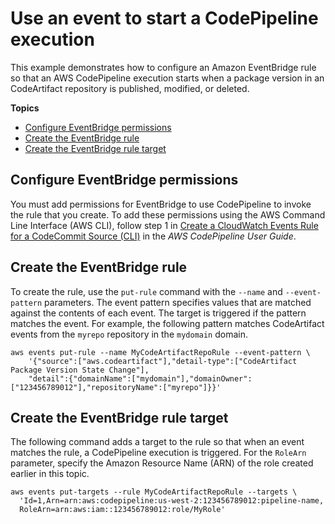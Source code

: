 # Use an event to start a CodePipeline execution<a name="configure-service-events-codepipeline"></a>

 This example demonstrates how to configure an Amazon EventBridge rule so that an AWS CodePipeline execution starts when a package version in an CodeArtifact repository is published, modified, or deleted\. 

**Topics**
+ [Configure EventBridge permissions](#configure-service-events-codepipeline-permissions)
+ [Create the EventBridge rule](#configure-service-events-codepipeline-create-rule)
+ [Create the EventBridge rule target](#configure-service-events-codepipeline-create-rule-target)

## Configure EventBridge permissions<a name="configure-service-events-codepipeline-permissions"></a>

 You must add permissions for EventBridge to use CodePipeline to invoke the rule that you create\. To add these permissions using the AWS Command Line Interface \(AWS CLI\), follow step 1 in [Create a CloudWatch Events Rule for a CodeCommit Source \(CLI\)](https://docs.aws.amazon.com/codepipeline/latest/userguide/pipelines-trigger-source-repo-changes-cli.html) in the *AWS CodePipeline User Guide*\. 

## Create the EventBridge rule<a name="configure-service-events-codepipeline-create-rule"></a>

 To create the rule, use the `put-rule` command with the `--name` and `--event-pattern` parameters\. The event pattern specifies values that are matched against the contents of each event\. The target is triggered if the pattern matches the event\. For example, the following pattern matches CodeArtifact events from the `myrepo` repository in the `mydomain` domain\. 

```
aws events put-rule --name MyCodeArtifactRepoRule --event-pattern \
    '{"source":["aws.codeartifact"],"detail-type":["CodeArtifact Package Version State Change"],
    "detail":{"domainName":["mydomain"],"domainOwner":["123456789012"],"repositoryName":["myrepo"]}}'
```

## Create the EventBridge rule target<a name="configure-service-events-codepipeline-create-rule-target"></a>

 The following command adds a target to the rule so that when an event matches the rule, a CodePipeline execution is triggered\. For the `RoleArn` parameter, specify the Amazon Resource Name \(ARN\) of the role created earlier in this topic\. 

```
aws events put-targets --rule MyCodeArtifactRepoRule --targets \
  'Id=1,Arn=arn:aws:codepipeline:us-west-2:123456789012:pipeline-name,
  RoleArn=arn:aws:iam::123456789012:role/MyRole'
```